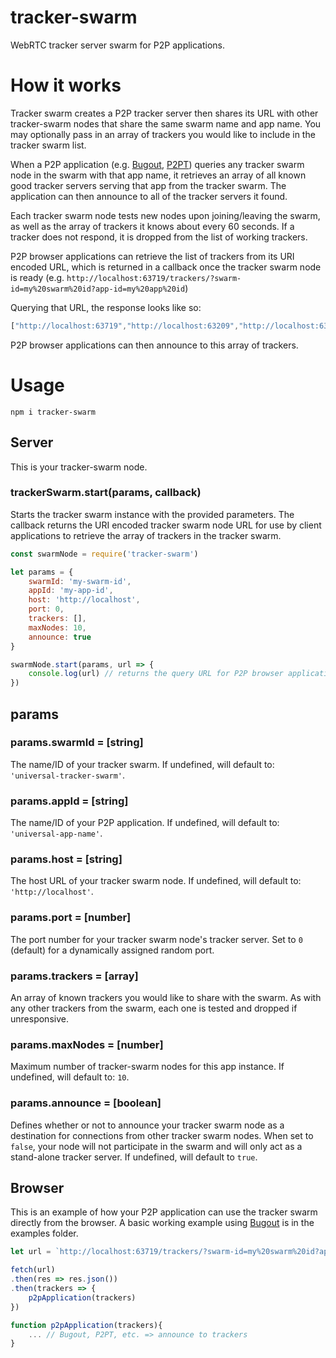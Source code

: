 # tracker-swarm
WebRTC tracker server swarm for P2P applications.

# How it works
Tracker swarm creates a P2P tracker server then shares its URL with other tracker-swarm nodes that share the same swarm name and app name. You may optionally pass in an array of trackers you would like to include in the tracker swarm list.

When a P2P application (e.g. [Bugout](https://github.com/chr15m/bugout), [P2PT](https://github.com/subins2000/p2pt)) queries any tracker swarm node in the swarm with that app name, it retrieves an array of all known good tracker servers serving that app from the tracker swarm. The application can then announce to all of the tracker servers it found.

Each tracker swarm node tests new nodes upon joining/leaving the swarm, as well as the array of trackers it knows about every 60 seconds. If a tracker does not respond, it is dropped from the list of working trackers.

P2P browser applications can retrieve the list of trackers from its URI encoded URL, which is returned in a callback once the tracker swarm node is ready (e.g. `http://localhost:63719/trackers/?swarm-id=my%20swarm%20id?app-id=my%20app%20id`)

Querying that URL, the response looks like so:
```js
["http://localhost:63719","http://localhost:63209","http://localhost:63190"]
```

P2P browser applications can then announce to this array of trackers.

# Usage

`npm i tracker-swarm`

## Server
This is your tracker-swarm node.

### trackerSwarm.start(params, callback)
Starts the tracker swarm instance with the provided parameters. The callback returns the URI encoded tracker swarm node URL for use by client applications to retrieve the array of trackers in the tracker swarm.

```js
const swarmNode = require('tracker-swarm')

let params = {
    swarmId: 'my-swarm-id',
    appId: 'my-app-id',
    host: 'http://localhost',
    port: 0,
    trackers: [],
    maxNodes: 10,
    announce: true
}

swarmNode.start(params, url => {
    console.log(url) // returns the query URL for P2P browser applications to use
})
```

## params
### params.swarmId = [string]
The name/ID of your tracker swarm. If undefined, will default to: `'universal-tracker-swarm'`.

### params.appId = [string]
The name/ID of your P2P application. If undefined, will default to: `'universal-app-name'`.

### params.host = [string]
The host URL of your tracker swarm node. If undefined, will default to: `'http://localhost'`.

### params.port = [number]
The port number for your tracker swarm node's tracker server. Set to `0` (default) for a dynamically assigned random port.

### params.trackers = [array]
An array of known trackers you would like to share with the swarm. As with any other trackers from the swarm, each one is tested and dropped if unresponsive.

### params.maxNodes = [number]
Maximum number of tracker-swarm nodes for this app instance. If undefined, will default to: `10`.

### params.announce = [boolean]
Defines whether or not to announce your tracker swarm node as a destination for connections from other tracker swarm nodes. When set to `false`, your node will not participate in the swarm and will only act as a stand-alone tracker server. If undefined, will default to `true`.

## Browser
This is an example of how your P2P application can use the tracker swarm directly from the browser. A basic working example using [Bugout](https://github.com/chr15m/bugout) is in the examples folder.

```js
let url = `http://localhost:63719/trackers/?swarm-id=my%20swarm%20id?app-id=my%20app%20id` // your tracker-swarm node instance url

fetch(url)
.then(res => res.json())
.then(trackers => {
    p2pApplication(trackers)
})

function p2pApplication(trackers){
    ... // Bugout, P2PT, etc. => announce to trackers
}
```
